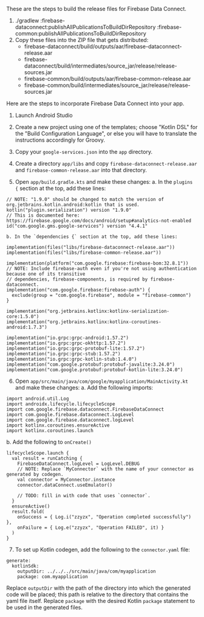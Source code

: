 These are the steps to build the release files for Firebase Data Connect.

1. ./gradlew :firebase-dataconnect:publishAllPublicationsToBuildDirRepository  :firebase-common:publishAllPublicationsToBuildDirRepository
2. Copy these files into the ZIP file that gets distributed:
    - firebase-dataconnect/build/outputs/aar/firebase-dataconnect-release.aar
    - firebase-dataconnect/build/intermediates/source_jar/release/release-sources.jar
    - firebase-common/build/outputs/aar/firebase-common-release.aar
    - firebase-common/build/intermediates/source_jar/release/release-sources.jar

Here are the steps to incorporate Firebase Data Connect into your app.

1. Launch Android Studio
2. Create a new project using one of the templates; choose "Kotlin DSL" for the "Build Configuration Language", or
   else you will have to translate the instructions accordingly for Groovy.
3. Copy your `google-services.json` into the `app` directory.
4. Create a directory `app/libs` and copy `firebase-dataconnect-release.aar` and `firebase-common-release.aar`
   into that directory.

5. Open `app/build.gradle.kts` and make these changes:
    a. In the `plugins {` section at the top, add these lines:

```
// NOTE: "1.9.0" should be changed to match the version of org.jetbrains.kotlin.android:kotlin that is used.
kotlin("plugin.serialization") version "1.9.0"
// This is documented here: https://firebase.google.com/docs/android/setup#analytics-not-enabled
id("com.google.gms.google-services") version "4.4.1"
```

    b. In the `dependencies {` section at the top, add these lines:

```
implementation(files("libs/firebase-dataconnect-release.aar"))
implementation(files("libs/firebase-common-release.aar"))

implementation(platform("com.google.firebase:firebase-bom:32.8.1"))
// NOTE: Include firebase-auth even if you're not using authentication because one of its transitive
// dependencies, firebase-components, is required by firebase-dataconnect.
implementation("com.google.firebase:firebase-auth") {
  exclude(group = "com.google.firebase", module = "firebase-common")
}

implementation("org.jetbrains.kotlinx:kotlinx-serialization-core:1.5.0")
implementation("org.jetbrains.kotlinx:kotlinx-coroutines-android:1.7.3")

implementation("io.grpc:grpc-android:1.57.2")
implementation("io.grpc:grpc-okhttp:1.57.2")
implementation("io.grpc:grpc-protobuf-lite:1.57.2")
implementation("io.grpc:grpc-stub:1.57.2")
implementation("io.grpc:grpc-kotlin-stub:1.4.0")
implementation("com.google.protobuf:protobuf-javalite:3.24.0")
implementation("com.google.protobuf:protobuf-kotlin-lite:3.24.0")
```

6. Open `app/src/main/java/com/google/myapplication/MainActivity.kt` and make these changes:
   a. Add the following imports:

```
import android.util.Log
import androidx.lifecycle.lifecycleScope
import com.google.firebase.dataconnect.FirebaseDataConnect
import com.google.firebase.dataconnect.LogLevel
import com.google.firebase.dataconnect.logLevel
import kotlinx.coroutines.ensureActive
import kotlinx.coroutines.launch
```

  b. Add the following to `onCreate()`

```
lifecycleScope.launch {
  val result = runCatching {
    FirebaseDataConnect.logLevel = LogLevel.DEBUG
    // NOTE: Replace `MyConnector` with the name of your connector as generated by codegen.
    val connector = MyConnector.instance
    connector.dataConnect.useEmulator()

    // TODO: fill in with code that uses `connector`.
  }
  ensureActive()
  result.fold(
    onSuccess = { Log.i("zzyzx", "Operation completed successfully") },
    onFailure = { Log.e("zzyzx", "Operation FAILED", it) }
  )
}
```

7. To set up Kotlin codegen, add the following to the `connector.yaml` file:

```
generate:
  kotlinSdk:
    outputDir: ../../../src/main/java/com/myapplication
    package: com.myapplication
```

Replace `outputDir` with the path of the directory into which the generated code will be placed;
this path is relative to the directory that contains the yaml file itself. Replace `package` with
the desired Kotlin `package` statement to be used in the generated files.